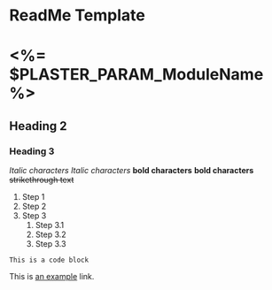 # ReadMe Template

# <%= $PLASTER_PARAM_ModuleName %>

## Heading 2

### Heading 3

*Italic characters* 
_Italic characters_
**bold characters**
__bold characters__
~~strikethrough text~~

1.  Step 1
2.  Step 2
3.  Step 3
    1.  Step 3.1
    2.  Step 3.2
    3.  Step 3.3

```
This is a code block
```

This is [an example] link.

[an example]:(http://www.example.com/) 